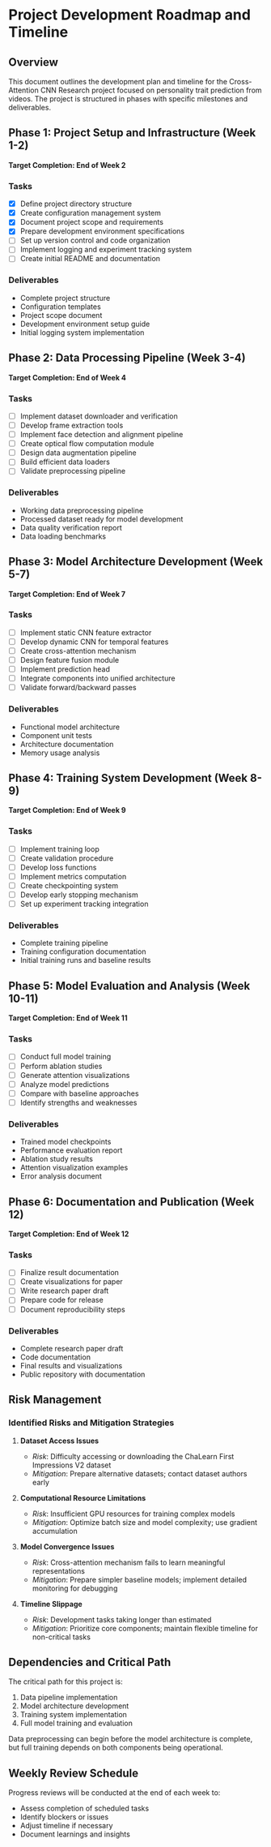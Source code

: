 # Project Development Roadmap and Timeline

## Overview

This document outlines the development plan and timeline for the Cross-Attention CNN Research project focused on personality trait prediction from videos. The project is structured in phases with specific milestones and deliverables.

## Phase 1: Project Setup and Infrastructure (Week 1-2)

**Target Completion: End of Week 2**

### Tasks
- [x] Define project directory structure
- [x] Create configuration management system
- [x] Document project scope and requirements
- [x] Prepare development environment specifications
- [ ] Set up version control and code organization
- [ ] Implement logging and experiment tracking system
- [ ] Create initial README and documentation

### Deliverables
- Complete project structure
- Configuration templates
- Project scope document
- Development environment setup guide
- Initial logging system implementation

## Phase 2: Data Processing Pipeline (Week 3-4)

**Target Completion: End of Week 4**

### Tasks
- [ ] Implement dataset downloader and verification
- [ ] Develop frame extraction tools
- [ ] Implement face detection and alignment pipeline
- [ ] Create optical flow computation module
- [ ] Design data augmentation pipeline
- [ ] Build efficient data loaders
- [ ] Validate preprocessing pipeline

### Deliverables
- Working data preprocessing pipeline
- Processed dataset ready for model development
- Data quality verification report
- Data loading benchmarks

## Phase 3: Model Architecture Development (Week 5-7)

**Target Completion: End of Week 7**

### Tasks
- [ ] Implement static CNN feature extractor
- [ ] Develop dynamic CNN for temporal features
- [ ] Create cross-attention mechanism
- [ ] Design feature fusion module
- [ ] Implement prediction head
- [ ] Integrate components into unified architecture
- [ ] Validate forward/backward passes

### Deliverables
- Functional model architecture
- Component unit tests
- Architecture documentation
- Memory usage analysis

## Phase 4: Training System Development (Week 8-9)

**Target Completion: End of Week 9**

### Tasks
- [ ] Implement training loop
- [ ] Create validation procedure
- [ ] Develop loss functions
- [ ] Implement metrics computation
- [ ] Create checkpointing system
- [ ] Develop early stopping mechanism
- [ ] Set up experiment tracking integration

### Deliverables
- Complete training pipeline
- Training configuration documentation
- Initial training runs and baseline results

## Phase 5: Model Evaluation and Analysis (Week 10-11)

**Target Completion: End of Week 11**

### Tasks
- [ ] Conduct full model training
- [ ] Perform ablation studies
- [ ] Generate attention visualizations
- [ ] Analyze model predictions
- [ ] Compare with baseline approaches
- [ ] Identify strengths and weaknesses

### Deliverables
- Trained model checkpoints
- Performance evaluation report
- Ablation study results
- Attention visualization examples
- Error analysis document

## Phase 6: Documentation and Publication (Week 12)

**Target Completion: End of Week 12**

### Tasks
- [ ] Finalize result documentation
- [ ] Create visualizations for paper
- [ ] Write research paper draft
- [ ] Prepare code for release
- [ ] Document reproducibility steps

### Deliverables
- Complete research paper draft
- Code documentation
- Final results and visualizations
- Public repository with documentation

## Risk Management

### Identified Risks and Mitigation Strategies

1. **Dataset Access Issues**
   - *Risk*: Difficulty accessing or downloading the ChaLearn First Impressions V2 dataset
   - *Mitigation*: Prepare alternative datasets; contact dataset authors early

2. **Computational Resource Limitations**
   - *Risk*: Insufficient GPU resources for training complex models
   - *Mitigation*: Optimize batch size and model complexity; use gradient accumulation

3. **Model Convergence Issues**
   - *Risk*: Cross-attention mechanism fails to learn meaningful representations
   - *Mitigation*: Prepare simpler baseline models; implement detailed monitoring for debugging

4. **Timeline Slippage**
   - *Risk*: Development tasks taking longer than estimated
   - *Mitigation*: Prioritize core components; maintain flexible timeline for non-critical tasks

## Dependencies and Critical Path

The critical path for this project is:
1. Data pipeline implementation
2. Model architecture development
3. Training system implementation
4. Full model training and evaluation

Data preprocessing can begin before the model architecture is complete, but full training depends on both components being operational.

## Weekly Review Schedule

Progress reviews will be conducted at the end of each week to:
- Assess completion of scheduled tasks
- Identify blockers or issues
- Adjust timeline if necessary
- Document learnings and insights
